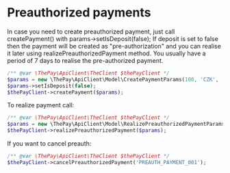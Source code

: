 # Preauthorized payments

In case you need to create preauthorized payment, just call createPayment() with params->setIsDeposit(false);
If deposit is set to false then the payment will be created as "pre-authorization" and you can realise it later using realizePreauthorizedPayment method. You usually have a period of 7 days to realise the pre-authorized payment.

```php
/** @var \ThePay\ApiClient\TheClient $thePayClient */
$params = new \ThePay\ApiClient\Model\CreatePaymentParams(100, 'CZK', 'PREAUTH_PAYMENT_001');
$params->setIsDeposit(false);
$thePayClient->createPayment($params);
```

To realize payment call:

```php
/** @var \ThePay\ApiClient\TheClient $thePayClient */
$params = new \ThePay\ApiClient\Model\RealizePreauthorizedPaymentParams(100, 'PREAUTH_PAYMENT_001');
$thePayClient->realizePreauthorizedPayment($params);
```

If you want to cancel preauth:

```php
/** @var \ThePay\ApiClient\TheClient $thePayClient */
$thePayClient->cancelPreauthorizedPayment('PREAUTH_PAYMENT_001');
```
